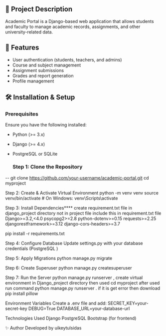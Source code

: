 ## 📌 Project Description
Academic Portal is a Django-based web application that allows students and faculty to manage academic records, assignments, and other university-related data.

## 🚀 Features
- User authentication (students, teachers, and admins)
- Course and subject management
- Assignment submissions
- Grades and report generation
- Profile management
  
## 🛠️ Installation & Setup
### Prerequisites
Ensure you have the following installed:
- Python (>= 3.x)
- Django (>= 4.x)
- PostgreSQL or SQLite
  
  ###  Step 1: Clone the Repository
 -- git clone https://github.com/your-username/academic-portal.git
 cd myproject

 Step 2: Create & Activate Virtual Environment
 python -m venv venv
source venv/bin/activate  # On Windows: venv\Scripts\activate


Step 3: Install Dependencies****
create requirement.txt file in django_project directory not in project file
 include this in requirement.txt file
Django>=3.2,<4.0
psycopg2>=2.8
python-dotenv>=0.15
requests>=2.25
djangorestframework>=3.12
django-cors-headers>=3.7

pip install -r requirements.txt 


Step 4: Configure Database
Update settings.py with your database credentials (PostgreSQL )

Step 5: Apply Migrations
python manage.py migrate

Step 6: Create Superuser
python manage.py createsuperuser

Step 7: Run the Server
python manage.py runserver , create virtual environment in Django_project directory then used  cd myproject after used  run command python manage.py runserver .
if it is get error then download pip install pillow 

Environment Variables
Create a .env file and add:
SECRET_KEY=your-secret-key
DEBUG=True
DATABASE_URL=your-database-url

Technologies Used
Django
PostgreSQL
Bootstrap (for frontend)

✨ Author
Developed by uikeytulsidas


 
